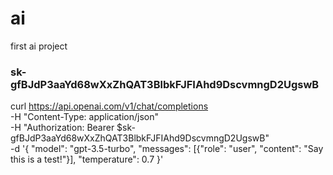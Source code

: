 # ai
first ai project
### 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

curl https://api.openai.com/v1/chat/completions \
  -H "Content-Type: application/json" \
  -H "Authorization: Bearer $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" \
  -d '{
     "model": "gpt-3.5-turbo",
     "messages": [{"role": "user", "content": "Say this is a test!"}],
     "temperature": 0.7
   }'